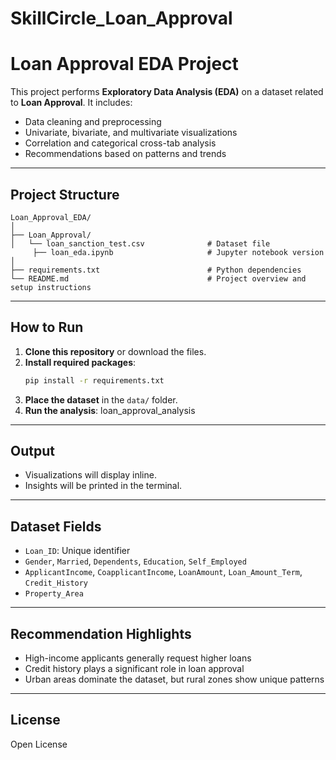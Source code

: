 # SkillCircle_Loan_Approval

# Loan Approval EDA Project

This project performs **Exploratory Data Analysis (EDA)** on a dataset related to **Loan Approval**. It includes:
- Data cleaning and preprocessing
- Univariate, bivariate, and multivariate visualizations
- Correlation and categorical cross-tab analysis
- Recommendations based on patterns and trends

---

## Project Structure

```
Loan_Approval_EDA/
│
├── Loan_Approval/
│   └── loan_sanction_test.csv              # Dataset file
     ├── loan_eda.ipynb                     # Jupyter notebook version
│
├── requirements.txt                        # Python dependencies
└── README.md                               # Project overview and setup instructions
```

---

## How to Run

1. **Clone this repository** or download the files.
2. **Install required packages**:
   ```bash
   pip install -r requirements.txt
   ```
3. **Place the dataset** in the `data/` folder.
4. **Run the analysis**:
   loan_approval_analysis

---

## Output
- Visualizations will display inline.
- Insights will be printed in the terminal.

---

## Dataset Fields
- `Loan_ID`: Unique identifier
- `Gender`, `Married`, `Dependents`, `Education`, `Self_Employed`
- `ApplicantIncome`, `CoapplicantIncome`, `LoanAmount`, `Loan_Amount_Term`, `Credit_History`
- `Property_Area`

---

## Recommendation Highlights
- High-income applicants generally request higher loans
- Credit history plays a significant role in loan approval
- Urban areas dominate the dataset, but rural zones show unique patterns

---

## License
Open License
